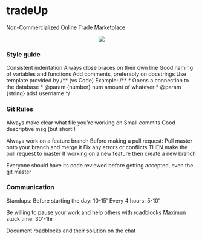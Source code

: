 # tradeUp
Non-Commercialized Online Trade Marketplace

<p align="center">
  <img src="https://s3.amazonaws.com/poly-screenshots.angel.co/Project/2d/1015572/d17fcbf0ce0e613269ccfb7cada44f23-original.png" >
</p>

### Style guide
Consistent indentation
Always close braces on their own line
Good naming of variables and functions
Add comments, preferably on docstrings
  Use template provided by /**   (vs Code)
    Example:
    /**
    * Opens a connection to the database
    * @param {number} num amount of whatever
    * @param {string} adsf username
    */

### Git Rules
Always make clear what file you're working on
Small commits
Good descriptive msg (but short!)

Always work on a feature branch
Before making a pull request:
  Pull master onto your branch and merge it
  Fix any errors or conflicts
  THEN make the pull request to master
If working on a new feature then create a new branch

Everyone should have its code reviewed before getting accepted, even the git master

### Communication

Standups:
  Before starting the day: 10-15'
  Every 4 hours: 5-10'

Be willing to pause your work and help others with roadblocks
Maximun stuck time: 30'-1hr

Document roadblocks and their solution on the chat
